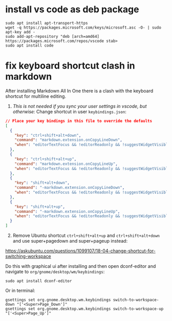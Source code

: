 # install vs code as deb package
```
sudo apt install apt-transport-https
wget -q https://packages.microsoft.com/keys/microsoft.asc -O- | sudo apt-key add -
sudo add-apt-repository "deb [arch=amd64] https://packages.microsoft.com/repos/vscode stab>
sudo apt install code
```

# fix keyboard shortcut clash in markdown 

After installing Markdown All In One there is a clash with the keyboard shortcut for multiline editing.

1. *This is not needed if you sync your user settings  in vscode, but otherwise:* Change shortcut in user `keybindings.json`:
```json
// Place your key bindings in this file to override the defaults
[
  {
    "key": "ctrl+shift+alt+down",
    "command": "markdown.extension.onCopyLineDown",
    "when": "editorTextFocus && !editorReadonly && !suggestWidgetVisible && editorLangId == 'markdown'"
  },
  {
    "key": "ctrl+shift+alt+up",
    "command": "markdown.extension.onCopyLineUp",
    "when": "editorTextFocus && !editorReadonly && !suggestWidgetVisible && editorLangId == 'markdown'"
  },
  {
    "key": "shift+alt+down",
    "command": "-markdown.extension.onCopyLineDown",
    "when": "editorTextFocus && !editorReadonly && !suggestWidgetVisible && editorLangId == 'markdown'"
  },
  {
    "key": "shift+alt+up",
    "command": "-markdown.extension.onCopyLineUp",
    "when": "editorTextFocus && !editorReadonly && !suggestWidgetVisible && editorLangId == 'markdown'"
  }
]
```


2. Remove Ubuntu shortcut `ctrl+shift+alt+up` and `ctrl+shift+alt+down` and use super+pagedown and super+pageup instead:

https://askubuntu.com/questions/1099107/18-04-change-shortcut-for-switching-workspace

Do this with graphical ui after installing and then open dconf-editor and navigate to `org/gnome/desktop/wm/keybindings`:
```
sudo apt install dconf-editor
```

Or in terminal:
```
gsettings set org.gnome.desktop.wm.keybindings switch-to-workspace-down "['<Super>Page_Down']"
gsettings set org.gnome.desktop.wm.keybindings switch-to-workspace-up "['<Super>Page_Up']"
```
